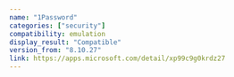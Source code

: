 ```yaml
---
name: "1Password"
categories: ["security"]
compatibility: emulation
display_result: "Compatible"
version_from: "8.10.27"
link: https://apps.microsoft.com/detail/xp99c9g0krdz27
---
```

